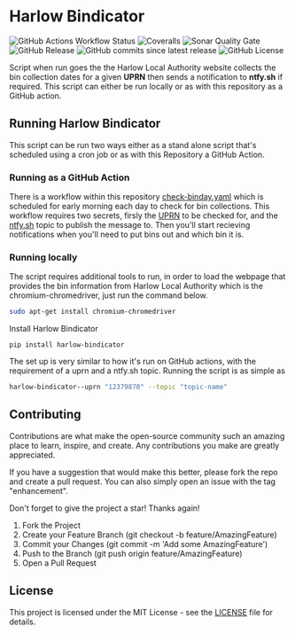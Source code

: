 # Harlow Bindicator

![GitHub Actions Workflow Status](https://img.shields.io/github/actions/workflow/status/joe-mccarthy/harlow-bindicator/build-test.yml?cacheSeconds=1)
![Coveralls](https://img.shields.io/coverallsCoverage/github/joe-mccarthy/harlow-bindicator?cacheSeconds=1)
![Sonar Quality Gate](https://img.shields.io/sonar/quality_gate/joe-mccarthy_harlow-bindicator?server=https%3A%2F%2Fsonarcloud.io&cacheSeconds=1)
![GitHub Release](https://img.shields.io/github/v/release/joe-mccarthy/harlow-bindicator?sort=semver&cacheSeconds=1)
![GitHub commits since latest release](https://img.shields.io/github/commits-since/joe-mccarthy/harlow-bindicator/latest?cacheSeconds=1)
![GitHub License](https://img.shields.io/github/license/joe-mccarthy/harlow-bindicator?cacheSeconds=1)

Script when run goes the the Harlow Local Authority website collects the bin collection dates for a given __UPRN__ then sends a notification to __ntfy.sh__ if required. This script can either be run locally or as with this repository as a GitHub action.

## Running Harlow Bindicator

This script can be run two ways either as a stand alone script that's scheduled using a cron job or as with this Repository a GitHub Action.

### Running as a GitHub Action

There is a workflow within this repository [check-binday.yaml](https://github.com/joe-mccarthy/harlow-bindicator/blob/main/.github/workflows/check-binday.yml) which is scheduled for early morning each day to check for bin collections. This workflow requires two secrets, firsly the [UPRN](https://www.findmyaddress.co.uk/search) to be checked for, and the [ntfy.sh](https://ntfy.sh/) topic to publish the message to. Then you'll start recieving notifications when you'll need to put bins out and which bin it is.

### Running locally

The script requires additional tools to run, in order to load the webpage that provides the bin information from Harlow Local Authority which is the chromium-chromedriver, just run the command below.

```bash
sudo apt-get install chromium-chromedriver
```

Install Harlow Bindicator

```
pip install harlow-bindicator
```

The set up is very similar to how it's run on GitHub actions, with the requirement of a uprn and a ntfy.sh topic. Running the script is as simple as 

```bash
harlow-bindicator--uprn "12379870" --topic "topic-name"
```

## Contributing

Contributions are what make the open-source community such an amazing place to learn, inspire, and create. Any contributions you make are greatly appreciated.

If you have a suggestion that would make this better, please fork the repo and create a pull request. You can also simply open an issue with the tag "enhancement".

Don't forget to give the project a star! Thanks again!

1. Fork the Project
1. Create your Feature Branch (git checkout -b feature/AmazingFeature)
1. Commit your Changes (git commit -m 'Add some AmazingFeature')
1. Push to the Branch (git push origin feature/AmazingFeature)
1. Open a Pull Request

## License

This project is licensed under the MIT License - see the [LICENSE](LICENSE) file for details.

